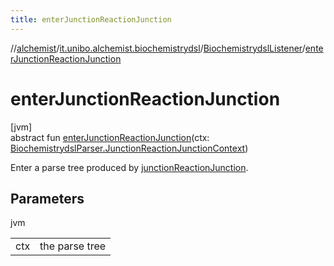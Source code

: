 ```yaml
---
title: enterJunctionReactionJunction
---
```

//[alchemist](../../../index.html)/[it.unibo.alchemist.biochemistrydsl](../index.html)/[BiochemistrydslListener](index.html)/[enterJunctionReactionJunction](enter-junction-reaction-junction.html)



# enterJunctionReactionJunction



[jvm]\
abstract fun [enterJunctionReactionJunction](enter-junction-reaction-junction.html)(ctx: [BiochemistrydslParser.JunctionReactionJunctionContext](../-biochemistrydsl-parser/-junction-reaction-junction-context/index.html))



Enter a parse tree produced by [junctionReactionJunction](../-biochemistrydsl-parser/junction-reaction-junction.html).



## Parameters


jvm

| | |
|---|---|
| ctx | the parse tree |




